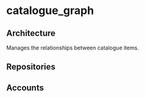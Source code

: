 # catalogue_graph

## Architecture

Manages the relationships between catalogue items.

## Repositories

## Accounts
